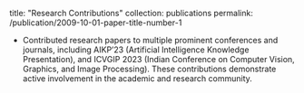 title: "Research Contributions"
collection: publications
permalink: /publication/2009-10-01-paper-title-number-1
- Contributed research papers to multiple prominent conferences and journals, including AIKP’23 (Artificial Intelligence Knowledge Presentation), and ICVGIP 2023 (Indian Conference on Computer Vision, Graphics, and Image Processing). These contributions demonstrate active involvement in the academic and research community.
